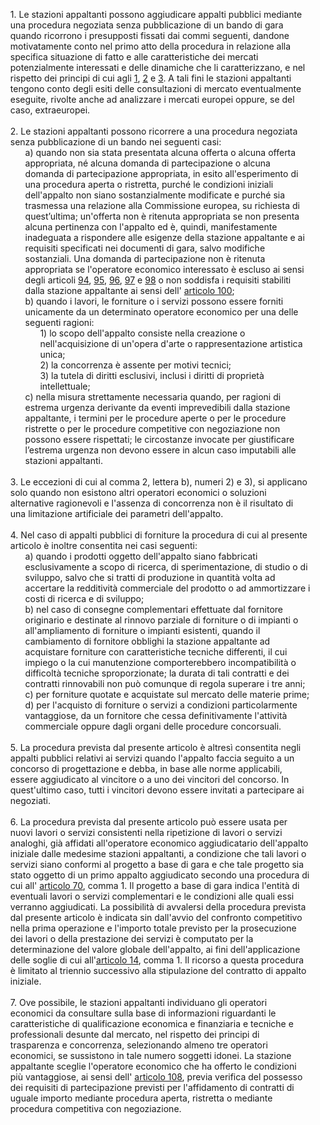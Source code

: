 <ul style="list-style-type: none;">
    <li>1. Le stazioni appaltanti possono aggiudicare appalti pubblici mediante una procedura negoziata senza pubblicazione di un bando di gara quando ricorrono i presupposti fissati dai commi seguenti, dandone motivatamente conto nel primo atto della procedura in relazione alla specifica situazione di fatto e alle caratteristiche dei mercati potenzialmente interessati e delle dinamiche che li caratterizzano, e nel rispetto dei principi di cui agli <a href="/articolo-1/1">1</a>, <a href="/articolo-2/1">2</a> e <a href="/articolo-3/1">3</a>. A tali fini le stazioni appaltanti tengono conto degli esiti delle consultazioni di mercato eventualmente eseguite, rivolte anche ad analizzare i mercati europei oppure, se del caso, extraeuropei. </li></br>
    <li>2. Le stazioni appaltanti possono ricorrere a una procedura negoziata senza pubblicazione di un bando nei seguenti casi:
        <ul class="alist" style="list-style-type: none;">
            <li>a) quando non sia stata presentata alcuna offerta o alcuna offerta appropriata, né alcuna domanda di partecipazione o alcuna domanda di partecipazione appropriata, in esito all'esperimento di una procedura aperta o ristretta, purché le condizioni iniziali dell'appalto non siano sostanzialmente modificate e purché sia trasmessa una relazione alla Commissione europea, su richiesta di quest’ultima; un'offerta non è ritenuta appropriata se non presenta alcuna pertinenza con l'appalto ed è, quindi, manifestamente inadeguata a rispondere alle esigenze della stazione appaltante e ai requisiti specificati nei documenti di gara, salvo modifiche sostanziali. Una domanda di partecipazione non è ritenuta appropriata se l'operatore economico interessato è escluso ai sensi degli articoli <a href="/articolo-94/1">94</a>, <a href="/articolo-95/1">95</a>, <a href="/articolo-96/1">96</a>, <a href="/articolo-97/1">97</a> e <a href="/articolo-98/1">98</a> o non soddisfa i requisiti stabiliti dalla stazione appaltante ai sensi dell' <a href="/articolo-100/2">articolo 100</a>; </li>
            <li>b) quando i lavori, le forniture o i servizi possono essere forniti unicamente da un determinato operatore economico per una delle seguenti ragioni: 
                <ul style="list-style-type: none;">
                    <li>1) lo scopo dell'appalto consiste nella creazione o nell'acquisizione di un'opera d'arte o rappresentazione artistica unica;</li>
                    <li>2) la concorrenza è assente per motivi tecnici;</li>
                    <li>3) la tutela di diritti esclusivi, inclusi i diritti di proprietà intellettuale;</li>
                </ul>
            </li>
            <li>c) nella misura strettamente necessaria quando, per ragioni di estrema urgenza derivante da eventi imprevedibili dalla stazione appaltante, i termini per le procedure aperte o per le procedure ristrette o per le procedure competitive con negoziazione non possono essere rispettati; le circostanze invocate per giustificare l’estrema urgenza non devono essere in alcun caso imputabili alle stazioni appaltanti.</li>
        </ul>
    </li></br>
    <li>3. Le eccezioni di cui al comma 2, lettera b), numeri 2) e 3), si applicano solo quando non esistono altri operatori economici o soluzioni alternative ragionevoli e l'assenza di concorrenza non è il risultato di una limitazione artificiale dei parametri dell'appalto. </li></br>
    <li>4. Nel caso di appalti pubblici di forniture la procedura di cui al presente articolo è inoltre consentita nei casi seguenti:
        <ul class="alist" style="list-style-type: none;">
            <li>a) quando i prodotti oggetto dell'appalto siano fabbricati esclusivamente a scopo di ricerca, di sperimentazione, di studio o di sviluppo, salvo che si tratti di produzione in quantità volta ad accertare la redditività commerciale del prodotto o ad ammortizzare i costi di ricerca e di sviluppo;</li>
            <li>b) nel caso di consegne complementari effettuate dal fornitore originario e destinate al rinnovo parziale di forniture o di impianti o all'ampliamento di forniture o impianti esistenti, quando il cambiamento di fornitore obblighi la stazione appaltante ad acquistare forniture con caratteristiche tecniche differenti, il cui impiego o la cui manutenzione comporterebbero incompatibilità o difficoltà tecniche sproporzionate; la durata di tali contratti e dei contratti rinnovabili non può comunque di regola superare i tre anni;</li>
            <li>c) per forniture quotate e acquistate sul mercato delle materie prime;</li>
            <li>d) per l'acquisto di forniture o servizi a condizioni particolarmente vantaggiose, da un fornitore che cessa definitivamente l'attività commerciale oppure dagli organi delle procedure concorsuali. </li>
        </ul>
    </li></br>
    <li>5. La procedura prevista dal presente articolo è altresì consentita negli appalti pubblici relativi ai servizi quando l'appalto faccia seguito a un concorso di progettazione e debba, in base alle norme applicabili, essere aggiudicato al vincitore o a uno dei vincitori del concorso. In quest'ultimo caso, tutti i vincitori devono essere invitati a partecipare ai negoziati. </li></br>
    <li>6. La procedura prevista dal presente articolo può essere usata per nuovi lavori o servizi consistenti nella ripetizione di lavori o servizi analoghi, già affidati all'operatore economico aggiudicatario dell'appalto iniziale dalle medesime stazioni appaltanti, a condizione che tali lavori o servizi siano conformi al progetto a base di gara e che tale progetto sia stato oggetto di un primo appalto aggiudicato secondo una procedura di cui all' <a href="/articolo-70/2">articolo 70</a>, comma 1. Il progetto a base di gara indica l'entità di eventuali lavori o servizi complementari e le condizioni alle quali essi verranno aggiudicati. La possibilità di avvalersi della procedura prevista dal presente articolo è indicata sin dall'avvio del confronto competitivo nella prima operazione e l'importo totale previsto per la prosecuzione dei lavori o della prestazione dei servizi è computato per la determinazione del valore globale dell'appalto, ai fini dell'applicazione delle soglie di cui all'<a href="/articolo-14/2">articolo 14</a>, comma 1. Il ricorso a questa procedura è limitato al triennio successivo alla stipulazione del contratto di appalto iniziale. </li></br>
    <li>7. Ove possibile, le stazioni appaltanti individuano gli operatori economici da consultare sulla base di informazioni riguardanti le caratteristiche di qualificazione economica e finanziaria e tecniche e professionali desunte dal mercato, nel rispetto dei principi di trasparenza e concorrenza, selezionando almeno tre operatori economici, se sussistono in tale numero soggetti idonei. La stazione appaltante sceglie l'operatore economico che ha offerto le condizioni più vantaggiose, ai sensi dell' <a href="/articolo-108/2">articolo 108</a>, previa verifica del possesso dei requisiti di partecipazione previsti per l'affidamento di contratti di uguale importo mediante procedura aperta, ristretta o mediante procedura competitiva con negoziazione.</li></br>
</ul> 